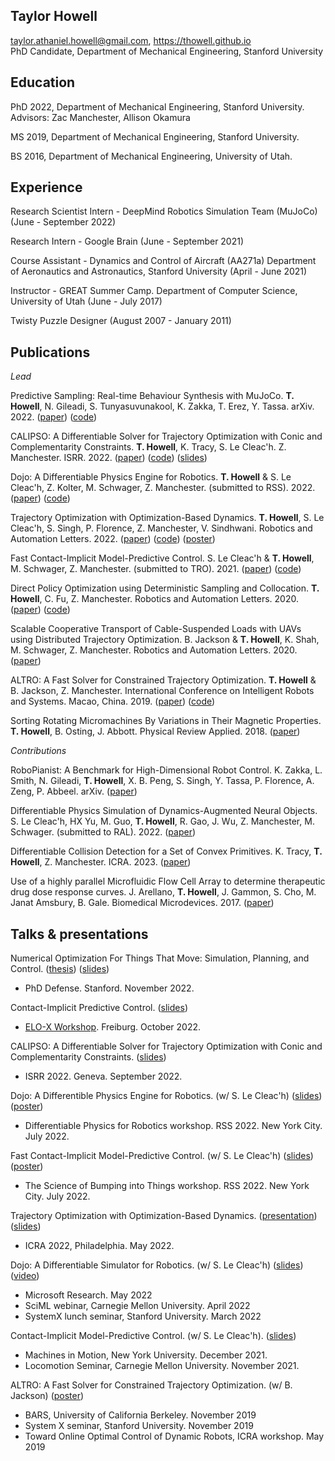 ## Taylor Howell

 <span class="sans-serif">taylor.athaniel.howell@gmail.com, https://thowell.github.io</span>  
PhD Candidate, Department of Mechanical Engineering,
Stanford University

## Education

<div class="list">

PhD 2022, Department of Mechanical Engineering, Stanford University. 
Advisors: Zac Manchester, Allison Okamura

MS 2019, Department of Mechanical Engineering, Stanford University.

BS 2016, Department of Mechanical Engineering, University of Utah.

</div>

## Experience
<div class="list"> 

Research Scientist Intern - DeepMind 
Robotics Simulation Team (MuJoCo)
(June - September 2022)

Research Intern - Google Brain
(June - September 2021)

Course Assistant - Dynamics and Control of Aircraft (AA271a)
Department of Aeronautics and Astronautics, Stanford University
(April - June 2021)

Instructor - GREAT Summer Camp.
Department of Computer Science, University of Utah
(June - July 2017)
 
Twisty Puzzle Designer 
(August 2007 - January 2011)

</div>

## Publications

<div class="list">

*Lead*

Predictive Sampling: Real-time Behaviour Synthesis with MuJoCo. **T. Howell**, N. Gileadi, S. Tunyasuvunakool, K. Zakka, T. Erez, Y. Tassa. arXiv. 2022. ([paper](https://arxiv.org/abs/2212.00541)) ([code](https://github.com/deepmind/mujoco_mpc)) 
 
CALIPSO: A Differentiable Solver for Trajectory Optimization with Conic and Complementarity Constraints. **T. Howell**, K. Tracy, S. Le Cleac'h. Z. Manchester. ISRR. 2022. ([paper](https://arxiv.org/abs/2205.09255)) ([code](https://github.com/thowell/CALIPSO.jl)) ([slides](https://slides.com/taylorhowell/calipso))
 
Dojo: A Differentiable Physics Engine for Robotics. **T. Howell** & S. Le Cleac'h, Z. Kolter, M. Schwager, Z. Manchester. (submitted to RSS). 2022. ([paper](https://arxiv.org/abs/2203.00806)) ([code](https://github.com/dojo-sim))
  
Trajectory Optimization with Optimization-Based Dynamics. **T. Howell**, S. Le Cleac'h, S. Singh, P. Florence, Z. Manchester, V. Sindhwani. Robotics and Automation Letters. 2022. ([paper](https://arxiv.org/abs/2109.04928)) ([code](https://github.com/thowell/optimization_dynamics)) ([poster](https://github.com/thowell/cv/blob/master/posters/optimization_dynamics_poster.pdf))

Fast Contact-Implicit Model-Predictive Control. S. Le Cleac'h & **T. Howell**, M. Schwager, Z. Manchester. (submitted to TRO). 2021. ([paper](https://arxiv.org/abs/2107.05616v2)) ([code](https://github.com/thowell/ContactImplicitMPC.jl))

Direct Policy Optimization using Deterministic Sampling and Collocation. **T. Howell**, C. Fu, Z. Manchester. Robotics and Automation Letters. 2020. ([paper](https://arxiv.org/abs/2010.08506v3)) ([code](https://github.com/thowell/direct_policy_optimization))
    
Scalable Cooperative Transport of Cable-Suspended Loads with UAVs using Distributed Trajectory Optimization. B. Jackson & **T. Howell**, K. Shah, M. Schwager, Z. Manchester. Robotics and Automation Letters. 2020. ([paper](https://roboticexplorationlab.org/papers/distributed_quads.pdf))
    
ALTRO: A Fast Solver for Constrained Trajectory Optimization. **T. Howell** & B. Jackson, Z. Manchester. International Conference on Intelligent Robots and Systems. Macao, China. 2019. ([paper](https://roboticexplorationlab.org/papers/altro-iros.pdf)) ([code](https://github.com/RoboticExplorationLab/TrajectoryOptimization.jl))
    
Sorting Rotating Micromachines By Variations in Their Magnetic Properties. **T. Howell**, B. Osting, J. Abbott. Physical Review Applied. 2018. ([paper](https://journals.aps.org/prapplied/pdf/10.1103/PhysRevApplied.9.054021))

*Contributions*

RoboPianist: A Benchmark for High-Dimensional Robot Control. K. Zakka, L. Smith, N. Gileadi, **T. Howell**, X. B. Peng, S. Singh, Y. Tassa, P. Florence, A. Zeng, P. Abbeel. arXiv. ([paper](https://arxiv.org/abs/2304.04150))

Differentiable Physics Simulation of Dynamics-Augmented Neural Objects. S. Le Cleac'h, HX Yu, M. Guo, **T. Howell**, R. Gao, J. Wu, Z. Manchester, M. Schwager. (submitted to RAL). 2022. ([paper](https://arxiv.org/pdf/2210.09420.pdf))

Differentiable Collision Detection for a Set of Convex Primitives. K. Tracy, **T. Howell**, Z. Manchester. ICRA. 2023. ([paper](https://arxiv.org/abs/2207.00669))

Use of a highly parallel Microfluidic Flow Cell Array to determine therapeutic drug dose response curves. J. Arellano, **T. Howell**, J. Gammon, S. Cho, M. Janat Amsbury, B. Gale. Biomedical Microdevices. 2017. ([paper](https://link.springer.com/article/10.1007/s10544-017-0166-3))

</div>

## Talks & presentations

<div class="list">

Numerical Optimization For Things That Move: Simulation, Planning, and Control. ([thesis](https://github.com/thowell/thesis/blob/main/main.pdf)) ([slides](https://docs.google.com/presentation/d/1ypalKNcd1hAI59Fur3mFP5FYANqrQ1Smk2gUb-UiBIA/edit?usp=sharing)) 
- PhD Defense. Stanford. November 2022.

Contact-Implicit Predictive Control. ([slides](https://docs.google.com/presentation/d/1cKX3DPjEyANDVlfi7JYHEFXq15LCYBmchT4lVkyVnkc/edit?usp=sharing)) 
- [ELO-X Workshop](https://elo-x.eu/?p=1597). Freiburg. October 2022.

CALIPSO: A Differentiable Solver for Trajectory Optimization with Conic and Complementarity Constraints. ([slides](https://slides.com/taylorhowel/calipso))
- ISRR 2022. Geneva. September 2022.
 
Dojo: A Differentible Physics Engine for Robotics. (w/ S. Le Cleac'h) ([slides](https://slides.com/taylorhowell/dojo-bc98a0)) ([poster](https://docs.google.com/presentation/d/1Kdj7ZUSdwdRqJbqqZ1_kVe3V1hIyxTqK7vFjwI9HKHo/edit?usp=sharing))
- Differentiable Physics for Robotics workshop. RSS 2022. New York City. July 2022.

Fast Contact-Implicit Model-Predictive Control. (w/ S. Le Cleac'h) ([slides](https://slides.com/simlc/contact_implicit_mpc)) ([poster](https://docs.google.com/presentation/d/1tdtYqT6TG8T2UW6IB2b7uXRweDTfD8UFUdbj3tJFMbQ/edit?usp=sharing))
- The Science of Bumping into Things workshop. RSS 2022. New York City. July 2022. 

Trajectory Optimization with Optimization-Based Dynamics. ([presentation](https://youtu.be/Hntswjw0TAs])) ([slides](https://docs.google.com/presentation/d/1E_JPBT9gnIXP5MWUasNvQDgjxo6w6281m8Rp3sXeefM/edit?usp=sharing))
- ICRA 2022, Philadelphia. May 2022.
 
Dojo: A Differentiable Simulator for Robotics. (w/ S. Le Cleac'h) ([slides](https://slides.com/taylorhowell/dojo-systemx)) ([video](https://youtu.be/TRtOESXJxJQ))
- Microsoft Research. May 2022 
- SciML webinar, Carnegie Mellon University. April 2022
- SystemX lunch seminar, Stanford University. March 2022

Contact-Implicit Model-Predictive Control. (w/ S. Le Cleac'h). ([slides](https://docs.google.com/presentation/d/1Cqc-gLRv_R_L0CqNBmCzncsyD0lzGPoG4-qC2v7D2qI/edit?usp=sharing))
- Machines in Motion, New York University. December 2021.
- Locomotion Seminar, Carnegie Mellon University. November 2021.
 
ALTRO: A Fast Solver for Constrained Trajectory Optimization.  (w/ B. Jackson) ([poster](https://github.com/thowell/cv/blob/master/posters/altro_poster.pdf))
- BARS, University of California Berkeley. November 2019
- System X seminar, Stanford University. November 2019
- Toward Online Optimal Control of Dynamic Robots, ICRA workshop. May 2019

</div>



